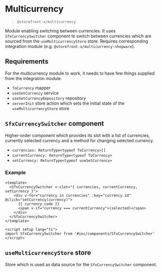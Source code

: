 # Multicurrency

> `@storefront-x/multicurrency`

Module enabling switching between currencies. It uses `SfxCurrencySwitcher` component to switch between currencies which are sourced from the `useMulticurrencyStore` store. Requires corresponding integration module (e.g. `@storefront-x/multicurrency-shopware`).

## Requirements

For the multicurrency module to work, it needs to have few things supplied from the integration module.

- `ToCurrency` mapper
- `useSetCurrency` service
- `useSetCurrencyRepository` repository
- `serverInit` store action which sets the initial state of the `useMulticurrencyStore` store

## `SfxCurrencySwitcher` component

Higher-order component which provides its slot with a list of currencies, currently selected currency and a method for changing selected currency.

- `currencies: ReturnType<typeof ToCurrency>[]`
- `currentCurrency: ReturnType<typeof ToCurrency>`
- `setCurrency: ReturnType<typeof useSetCurrency>`

### Example

```vue
<template>
  <SfxCurrencySwitcher v-slot="{ currencies, currentCurrency, setCurrency }">
    <div v-for="currency in currencies" :key="currency.id" @click="setCurrency(currency)">
      {{ currency.code }}
      <span v-if="currency === currentCurrency">(selected)</span>
    </div>
  </SfxCurrencySwitcher>
</template>

<script setup lang="ts">
import SfxCurrencySwitcher from '#ioc/components/SfxCurrencySwitcher'
</script>
```

## `useMulticurrencyStore` store

Store which is used as data source for the `SfxCurrencySwitcher` component.
